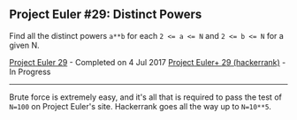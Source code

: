 ## Project Euler #29: Distinct Powers

Find all the distinct powers `a**b` for each `2 <= a <= N` and `2 <= b <= N`
for a given N.

[Project Euler 29](https://projecteuler.net/problem=29) - Completed on 4 Jul 2017
[Project Euler+ 29 (hackerrank)](https://www.hackerrank.com/contests/projecteuler/challenges/euler029) - In Progress

------------

Brute force is extremely easy, and it's all that is required to pass the test of
`N=100` on Project Euler's site. Hackerrank goes all the way up to `N=10**5`.
